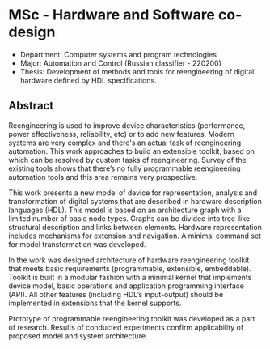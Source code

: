# MSc - Hardware and Software co-design

* Department: Computer systems and program technologies
* Major: Automation and Control (Russian classifier - 220200) 
* Thesis: Development of methods and tools for reengineering of digital hardware defined by HDL specifications.

## Abstract

Reengineering is used to improve device characteristics (performance, power effectiveness, reliability, etc) or to add new features.
Modern systems are very complex and there's an actual task of reengineering automation.
This work approaches to build an extensible toolkit, based on which can be resolved by custom tasks of reengineering.
Survey of the existing tools shows that there’s no fully programmable reengineering automation tools and this area remains very prospective.

This work presents a new model of device for representation, analysis and transformation of digital systems that are described in hardware description languages (HDL).
This model is based on an architecture graph with a limited number of basic node types.
Graphs can be divided into tree-like structural description and links between elements.
Hardware representation includes mechanisms for extension and navigation.
A minimal command set for model transformation was developed.

In the work was designed architecture of hardware reengineering toolkit that meets basic requirements (programmable, extensible, embeddable).
Toolkit is built in a modular fashion with a minimal kernel that implements device model, basic operations and application programming interface (API).
All other features (including HDL’s input-output) should be implemented in extensions that the kernel supports.

Prototype of programmable reengineering toolkit was developed as a part of research.
Results of conducted experiments confirm applicability of proposed model and system architecture.
